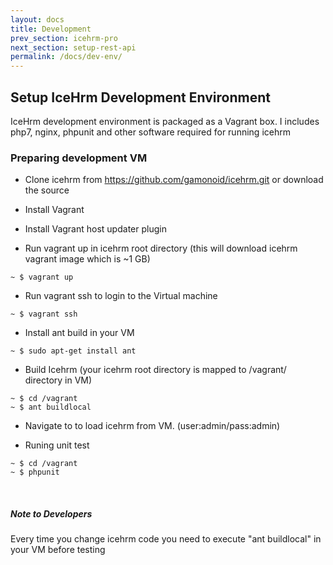 ```yaml
---
layout: docs
title: Development
prev_section: icehrm-pro
next_section: setup-rest-api
permalink: /docs/dev-env/
---
```


## Setup IceHrm Development Environment

IceHrm development environment is packaged as a Vagrant box. I includes php7, nginx, phpunit and other
software required for running icehrm

### Preparing development VM

- Clone icehrm from https://github.com/gamonoid/icehrm.git or download the source

- Install Vagrant [](https://www.vagrantup.com/downloads.html)

- Install Vagrant host updater plugin [](https://github.com/cogitatio/vagrant-hostsupdater)


- Run vagrant up in icehrm root directory (this will download icehrm vagrant image which is  ~1 GB)

```
~ $ vagrant up
```

- Run vagrant ssh to login to the Virtual machine

```
~ $ vagrant ssh
```

- Install ant build in your VM

```
~ $ sudo apt-get install ant
```

- Build Icehrm (your icehrm root directory is mapped to /vagrant/ directory in VM)

```
~ $ cd /vagrant
~ $ ant buildlocal
```

- Navigate to [](http://clients.app.dev/dev) to load icehrm from VM. (user:admin/pass:admin)

- Runing unit test

```
~ $ cd /vagrant
~ $ phpunit
```
<br/>
<div class="note info">
  <h5>Note to Developers</h5>
  <p>Every time you change icehrm code you need to execute "ant buildlocal" in your VM before testing</p>
</div>